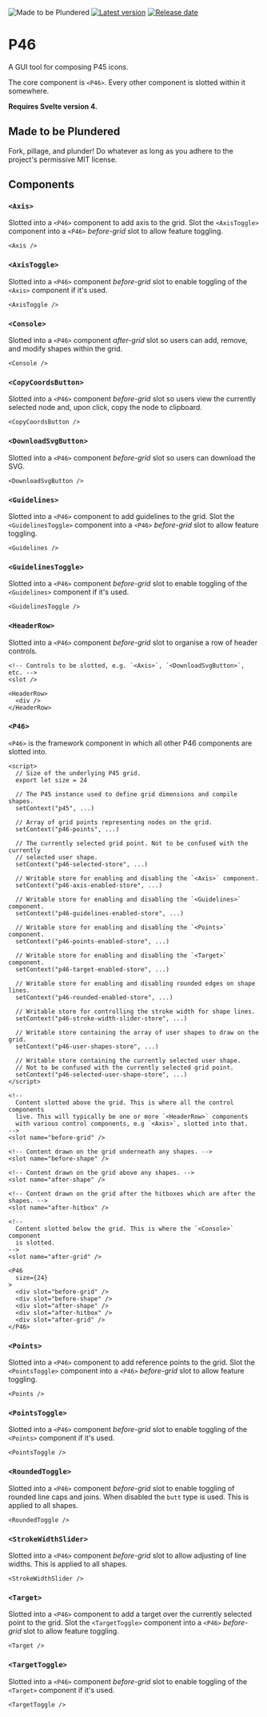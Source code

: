 ![Made to be Plundered](https://img.shields.io/badge/Made%20to%20be%20Plundered-royalblue)
[![Latest version](https://img.shields.io/github/v/release/PaulioRandall/p46)](https://github.com/PaulioRandall/p46/releases)
[![Release date](https://img.shields.io/github/release-date/PaulioRandall/p46)](https://github.com/PaulioRandall/p46/releases)

# P46

A GUI tool for composing P45 icons.

The core component is `<P46>`. Every other component is slotted within it somewhere.

**Requires Svelte version 4.**

## Made to be Plundered

Fork, pillage, and plunder! Do whatever as long as you adhere to the project's permissive MIT license.

## Components

### `<Axis>`

Slotted into a `<P46>` component to add axis to the grid.
Slot the `<AxisToggle>` component into a `<P46>` _before-grid_
slot to allow feature toggling.

```svelte
<Axis />
```

### `<AxisToggle>`

Slotted into a `<P46>` component _before-grid_ slot to enable
toggling of the `<Axis>` component if it's used.

```svelte
<AxisToggle />
```

### `<Console>`

Slotted into a `<P46>` component _after-grid_ slot
so users can add, remove, and modify shapes
within the grid.

```svelte
<Console />
```

### `<CopyCoordsButton>`

Slotted into a `<P46>` component _before-grid_ slot
so users view the currently selected node and,
upon click, copy the node to clipboard.

```svelte
<CopyCoordsButton />
```

### `<DownloadSvgButton>`

Slotted into a `<P46>` component _before-grid_ slot
so users can download the SVG.

```svelte
<DownloadSvgButton />
```

### `<Guidelines>`

Slotted into a `<P46>` component to add guidelines to the grid.
Slot the `<GuidelinesToggle>` component into a `<P46>` _before-grid_
slot to allow feature toggling.

```svelte
<Guidelines />
```

### `<GuidelinesToggle>`

Slotted into a `<P46>` component _before-grid_ slot to enable
toggling of the `<Guidelines>` component if it's used.

```svelte
<GuidelinesToggle />
```

### `<HeaderRow>`

Slotted into a `<P46>` component _before-grid_ slot
to organise a row of header controls.

```svelte
<!-- Controls to be slotted, e.g. `<Axis>`, `<DownloadSvgButton>`, etc. -->
<slot />
```

```svelte
<HeaderRow>
  <div />
</HeaderRow>
```

### `<P46>`

`<P46>` is the framework component in which all other P46
components are slotted into.

```svelte
<script>
  // Size of the underlying P45 grid.
  export let size = 24

  // The P45 instance used to define grid dimensions and compile shapes.
  setContext("p45", ...)

  // Array of grid points representing nodes on the grid.
  setContext("p46-points", ...)

  // The currently selected grid point. Not to be confused with the currently
  // selected user shape.
  setContext("p46-selected-store", ...)

  // Writable store for enabling and disabling the `<Axis>` component.
  setContext("p46-axis-enabled-store", ...)

  // Writable store for enabling and disabling the `<Guidelines>` component.
  setContext("p46-guidelines-enabled-store", ...)

  // Writable store for enabling and disabling the `<Points>` component.
  setContext("p46-points-enabled-store", ...)

  // Writable store for enabling and disabling the `<Target>` component.
  setContext("p46-target-enabled-store", ...)

  // Writable store for enabling and disabling rounded edges on shape lines.
  setContext("p46-rounded-enabled-store", ...)

  // Writable store for controlling the stroke width for shape lines.
  setContext("p46-stroke-width-slider-store", ...)

  // Writable store containing the array of user shapes to draw on the grid.
  setContext("p46-user-shapes-store", ...)

  // Writable store containing the currently selected user shape.
  // Not to be confused with the currently selected grid point.
  setContext("p46-selected-user-shape-store", ...)
</script>

<!--
  Content slotted above the grid. This is where all the control components
  live. This will typically be one or more `<HeaderRow>` components
  with various control components, e.g `<Axis>`, slotted into that.
-->
<slot name="before-grid" />

<!-- Content drawn on the grid underneath any shapes. -->
<slot name="before-shape" />

<!-- Content drawn on the grid above any shapes. -->
<slot name="after-shape" />

<!-- Content drawn on the grid after the hitboxes which are after the shapes. -->
<slot name="after-hitbox" />

<!--
  Content slotted below the grid. This is where the `<Console>` component
  is slotted.
-->
<slot name="after-grid" />
```

```svelte
<P46
  size={24}
>
  <div slot="before-grid" />
  <div slot="before-shape" />
  <div slot="after-shape" />
  <div slot="after-hitbox" />
  <div slot="after-grid" />
</P46>
```

### `<Points>`

Slotted into a `<P46>` component to add reference points to the grid.
Slot the `<PointsToggle>` component into a `<P46>` _before-grid_
slot to allow feature toggling.

```svelte
<Points />
```

### `<PointsToggle>`

Slotted into a `<P46>` component _before-grid_ slot to enable
toggling of the `<Points>` component if it's used.

```svelte
<PointsToggle />
```

### `<RoundedToggle>`

Slotted into a `<P46>` component _before-grid_ slot to enable
toggling of rounded line caps and joins. When disabled the
`butt` type is used. This is applied to all shapes.

```svelte
<RoundedToggle />
```

### `<StrokeWidthSlider>`

Slotted into a `<P46>` component _before-grid_ slot to allow
adjusting of line widths. This is applied to all shapes.

```svelte
<StrokeWidthSlider />
```

### `<Target>`

Slotted into a `<P46>` component to add a target over
the currently selected point to the grid.
Slot the `<TargetToggle>` component into a `<P46>` _before-grid_
slot to allow feature toggling.

```svelte
<Target />
```

### `<TargetToggle>`

Slotted into a `<P46>` component _before-grid_ slot to enable
toggling of the `<Target>` component if it's used.

```svelte
<TargetToggle />
```
